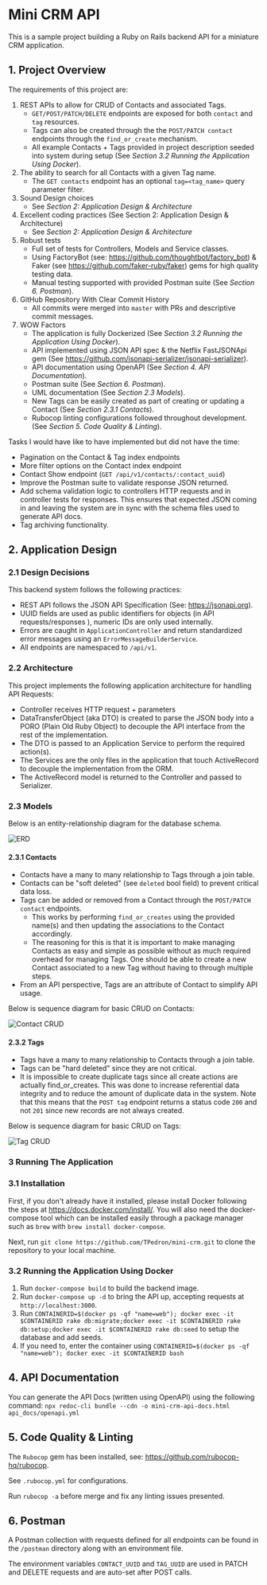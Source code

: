 # Mini CRM API

This is a sample project building a Ruby on Rails backend API for a miniature CRM application.

## 1. Project Overview

The requirements of this project are:
1. REST APIs to allow for CRUD of Contacts and associated Tags.
   - `GET/POST/PATCH/DELETE` endpoints are exposed for both `contact` and `tag` resources.
   - Tags can also be created through the the `POST/PATCH contact` endpoints through the `find_or_create` mechanism.
   - All example Contacts + Tags provided in project description seeded into system during setup (See *Section 3.2 Running the Application Using Docker*).
2. The ability to search for all Contacts with a given Tag name.
   - The `GET contacts` endpoint has an optional `tag=<tag_name>` query parameter filter.
3. Sound Design choices
   - See *Section 2: Application Design & Architecture*
4. Excellent coding practices (See Section 2: Application Design & Architecture)
   - See *Section 2: Application Design & Architecture*
5. Robust tests
   - Full set of tests for Controllers, Models and Service classes.
   - Using FactoryBot (see: https://github.com/thoughtbot/factory_bot) & Faker (see https://github.com/faker-ruby/faker) gems for high quality testing data.
   - Manual testing supported with provided Postman suite (See *Section 6. Postman*).
6. GitHub Repository With Clear Commit History
   - All commits were merged into `master` with PRs and descriptive commit messages.
7. WOW Factors
   - The application is fully Dockerized (See *Section 3.2 Running the Application Using Docker*).
   - API implemented using JSON API spec & the Netflix FastJSONApi gem (See https://github.com/jsonapi-serializer/jsonapi-serializer).
   - API documentation using OpenAPI (See *Section 4. API Documentation*).
   - Postman suite (See *Section 6. Postman*).
   - UML documentation (See *Section 2.3 Models*).
   - New Tags can be easily created as part of creating or updating a Contact (See *Section 2.3.1 Contacts*).
   - Rubocop linting configurations followed throughout development. (See *Section 5. Code Quality & Linting*).

Tasks I would have like to have implemented but did not have the time:
- Pagination on the Contact & Tag index endpoints
- More filter options on the Contact index endpoint
- Contact Show endpoint (`GET /api/v1/contacts/:contact_uuid`)
- Improve the Postman suite to validate response JSON returned.
- Add schema validation logic to controllers HTTP requests and in controller tests for responses. This ensures that expected JSON coming in and leaving the system are in sync with the schema files used to generate API docs.
- Tag archiving functionality.

## 2. Application Design

### 2.1 Design Decisions

This backend system follows the following practices:
- REST API follows the JSON API Specification (See: https://jsonapi.org).
- UUID fields are used as public identifiers for objects (in API requests/responses ), numeric IDs are only used internally.
- Errors are caught in `ApplicationController` and return standardized error messages using an `ErrorMessageBuilderService`.
- All endpoints are namespaced to `/api/v1`.

### 2.2 Architecture

This project implements the following application architecture for handling API Requests:
- Controller receives HTTP request + parameters
- DataTransferObject (aka DTO) is created to parse the JSON body into a PORO (Plain Old Ruby Object) to decouple the API interface from the rest of the implementation.
- The DTO is passed to an Application Service to perform the required action(s).
- The Services are the only files in the application that touch ActiveRecord to decouple the implementation from the ORM.
- The ActiveRecord model is returned to the Controller and passed to Serializer.

### 2.3 Models

Below is an entity-relationship diagram for the database schema.

![ERD](uml/export/erd-v1.0.png)

#### 2.3.1 Contacts

- Contacts have a many to many relationship to Tags through a join table.
- Contacts can be "soft deleted" (see `deleted` bool field) to prevent critical data loss.
- Tags can be added or removed from a Contact through the `POST/PATCH contact` endpoints.
  - This works by performing `find_or_creates` using the provided name(s) and then updating the associations to the Contact accordingly.
  - The reasoning for this is that it is important to make managing Contacts as easy and simple as possible without as much required overhead for managing Tags. One should be able to create a new Contact associated to a new Tag without having to through multiple steps.
- From an API perspective, Tags are an attribute of Contact to simplify API usage.

Below is sequence diagram for basic CRUD on Contacts:

![Contact CRUD](uml/export/contact-crud-sequence-diagram-v1.0.png)

#### 2.3.2 Tags

- Tags have a many to many relationship to Contacts through a join table.
- Tags can be "hard deleted" since they are not critical.
- It is impossible to create duplicate tags since all create actions are actually find_or_creates. This was done to increase referential data integrity and to reduce the amount of duplicate data in the system. Note that this means that the `POST tag` endpoint returns a status code `200` and not `201` since new records are not always created.

Below is sequence diagram for basic CRUD on Tags:

![Tag CRUD](uml/export/tag-crud-sequence-diagram-v1.0.png)

### 3 Running The Application

### 3.1 Installation

First, if you don't already have it installed, please install Docker following the steps at https://docs.docker.com/install/. You will also need the docker-compose tool which can be installed easily through a package manager such as `brew` with `brew install docker-compose`.

Next, run `git clone https://github.com/TPedron/mini-crm.git` to clone the repository to your local machine.

### 3.2 Running the Application Using Docker

1. Run `docker-compose build` to build the backend image.
2. Run `docker-compose up -d` to bring the API up, accepting requests at `http://localhost:3000`.
3. Run `CONTAINERID=$(docker ps -qf "name=web"); docker exec -it $CONTAINERID rake db:migrate;docker exec -it $CONTAINERID rake db:setup;docker exec -it $CONTAINERID rake db:seed` to setup the database and add seeds.
4. If you need to, enter the container using `CONTAINERID=$(docker ps -qf "name=web"); docker exec -it $CONTAINERID bash`

## 4. API Documentation

You can generate the API Docs (written using OpenAPI) using the following command:
`npx redoc-cli bundle --cdn -o mini-crm-api-docs.html api_docs/openapi.yml`


## 5. Code Quality & Linting

The `Rubocop` gem has been installed, see: https://github.com/rubocop-hq/rubocop. 

See `.rubocop.yml` for configurations.

Run `rubocop -a` before merge and fix any linting issues presented.

## 6. Postman

A Postman collection with requests defined for all endpoints can be found in the `/postman` directory along with an environment file.

The environment variables `CONTACT_UUID` and `TAG_UUID` are used in PATCH and DELETE requests and are auto-set after POST calls.
